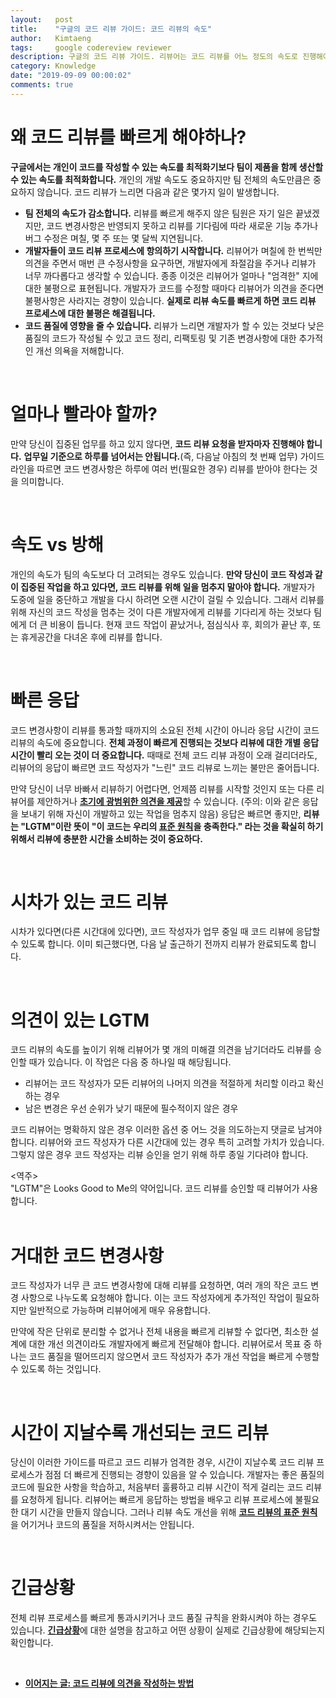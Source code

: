 ```yaml
---
layout:   post
title:    "구글의 코드 리뷰 가이드: 코드 리뷰의 속도"
author:   Kimtaeng
tags: 	  google codereview reviewer
description: 구글의 코드 리뷰 가이드. 리뷰어는 코드 리뷰를 어느 정도의 속도로 진행해야 할까?
category: Knowledge
date: "2019-09-09 00:00:02"
comments: true
---
```


# 왜 코드 리뷰를 빠르게 해야하나?

**구글에서는 개인이 코드를 작성할 수 있는 속도를 최적화기보다 팀이 제품을 함께 생산할 수 있는 속도를 최적화합니다.**
개인의 개발 속도도 중요하지만 팀 전체의 속도만큼은 중요하지 않습니다. 코드 리뷰가 느리면 다음과 같은 몇가지 일이 발생합니다.

- **팀 전체의 속도가 감소합니다.** 리뷰를 빠르게 해주지 않은 팀원은 자기 일은 끝냈겠지만, 코드 변경사항은 반영되지 못하고
리뷰를 기다림에 따라 새로운 기능 추가나 버그 수정은 며칠, 몇 주 또는 몇 달씩 지연됩니다.
- **개발자들이 코드 리뷰 프로세스에 항의하기 시작합니다.** 리뷰어가 며칠에 한 번씩만 의견을 주면서 매번 큰 수정사항을 요구하면,
개발자에게 좌절감을 주거나 리뷰가 너무 까다롭다고 생각할 수 있습니다. 종종 이것은 리뷰어가 얼마나 "엄격한" 지에 대한 불평으로
표현됩니다. 개발자가 코드를 수정할 때마다 리뷰어가 의견을 준다면 불평사항은 사라지는 경향이 있습니다.
**실제로 리뷰 속도를 빠르게 하면 코드 리뷰 프로세스에 대한 불평은 해결됩니다.**
- **코드 품질에 영향을 줄 수 있습니다.** 리뷰가 느리면 개발자가 할 수 있는 것보다 낮은 품질의 코드가 작성될 수 있고
코드 정리, 리팩토링 및 기존 변경사항에 대한 추가적인 개선 의욕을 저해합니다.

<br/>

# 얼마나 빨라야 할까?

만약 당신이 집중된 업무를 하고 있지 않다면, **코드 리뷰 요청을 받자마자 진행해야 합니다.**
**업무일 기준으로 하루를 넘어서는 안됩니다.**(즉, 다음날 아침의 첫 번째 업무)
가이드라인을 따르면 코드 변경사항은 하루에 여러 번(필요한 경우) 리뷰를 받아야 한다는 것을 의미합니다.

<br/>

# 속도 vs 방해

개인의 속도가 팀의 속도보다 더 고려되는 경우도 있습니다. **만약 당신이 코드 작성과 같이 집중된 작업을 하고 있다면,
코드 리뷰를 위해 일을 멈추지 말아야 합니다.** 개발자가 도중에 일을 중단하고 개발을 다시 하려면 오랜 시간이 걸릴 수 있습니다.
그래서 리뷰를 위해 자신의 코드 작성을 멈추는 것이 다른 개발자에게 리뷰를 기다리게 하는 것보다 팀에게 더 큰 비용이 듭니다.
현재 코드 작업이 끝났거나, 점심식사 후, 회의가 끝난 후, 또는 휴게공간을 다녀온 후에 리뷰를 합니다.

<br/>

# 빠른 응답

코드 변경사항이 리뷰를 통과할 때까지의 소요된 전체 시간이 아니라 응답 시간이 코드 리뷰의 속도에 중요합니다. **전체 과정이 빠르게
진행되는 것보다 리뷰에 대한 개별 응답 시간이 빨리 오는 것이 더 중요합니다.** 때때로 전체 코드 리뷰 과정이 오래 걸리더라도,
리뷰어의 응답이 빠르면 코드 작성자가 "느린" 코드 리뷰로 느끼는 불만은 줄어듭니다.

만약 당신이 너무 바빠서 리뷰하기 어렵다면, 언제쯤 리뷰를 시작할 것인지 또는 다른 리뷰어를 제안하거나
<a href="/post/navigating-a-cl-in-review"><b>초기에 광범위한 의견을 제공</b></a>할 수 있습니다.
(주의: 이와 같은 응답을 보내기 위해 자신이 개발하고 있는 작업을 멈추지 않음) 
응답은 빠르면 좋지만, **리뷰는 "LGTM"이란 뜻이 "이 코드는 우리의 <a href="/post/the-standard-of-code-review">표준 원칙</a>을
충족한다." 라는 것을 확실히 하기 위해서 리뷰에 충분한 시간을 소비하는 것이 중요하다.**

<br/>

# 시차가 있는 코드 리뷰

시차가 있다면(다른 시간대에 있다면), 코드 작성자가 업무 중일 때 코드 리뷰에 응답할 수 있도록 합니다. 이미 퇴근했다면,
다음 날 출근하기 전까지 리뷰가 완료되도록 합니다.

<br/>

# 의견이 있는 LGTM

코드 리뷰의 속도를 높이기 위해 리뷰어가 몇 개의 미해결 의견을 남기더라도 리뷰를 승인할 때가 있습니다. 이 작업은 다음 중
하나일 때 해당됩니다.

- 리뷰어는 코드 작성자가 모든 리뷰어의 나머지 의견을 적절하게 처리할 이라고 확신하는 경우
- 남은 변경은 우선 순위가 낮기 때문에 필수적이지 않은 경우

코드 리뷰어는 명확하지 않은 경우 이러한 옵션 중 어느 것을 의도하는지 댓글로 남겨야 합니다.
리뷰어와 코드 작성자가 다른 시간대에 있는 경우 특히 고려할 가치가 있습니다. 그렇지 않은 경우 코드 작성자는
리뷰 승인을 얻기 위해 하루 종일 기다려야 합니다.

<div class="post_comments">
&lt;역주&gt;<br/>
"LGTM"은 Looks Good to Me의 약어입니다. 코드 리뷰를 승인할 때 리뷰어가 사용합니다.</div>

<br/>

# 거대한 코드 변경사항

코드 작성자가 너무 큰 코드 변경사항에 대해 리뷰를 요청하면, 여러 개의 작은 코드 변경 사항으로 나누도록 요청해야 합니다.
이는 코드 작성자에게 추가적인 작업이 필요하지만 일반적으로 가능하며 리뷰어에게 매우 유용합니다.

만약에 작은 단위로 분리할 수 없거나 전체 내용을 빠르게 리뷰할 수 없다면, 최소한 설계에 대한 개선 의견이라도 개발자에게
빠르게 전달해야 합니다. 리뷰어로서 목표 중 하나는 코드 품질을 떨어뜨리지 않으면서 코드 작성자가 추가 개선 작업을
빠르게 수행할 수 있도록 하는 것입니다.

<br/>

# 시간이 지날수록 개선되는 코드 리뷰

당신이 이러한 가이드를 따르고 코드 리뷰가 엄격한 경우, 시간이 지날수록 코드 리뷰 프로세스가 점점 더 빠르게 진행되는
경향이 있음을 알 수 있습니다. 개발자는 좋은 품질의 코드에 필요한 사항을 학습하고, 처음부터 훌륭하고 리뷰 시간이
적게 걸리는 코드 리뷰를 요청하게 됩니다. 리뷰어는 빠르게 응답하는 방법을 배우고 리뷰 프로세스에 불필요한 대기 시간을
만들지 않습니다. 그러나 리뷰 속도 개선을 위해 <a href="/post/the-standard-of-code-review"><b>코드 리뷰의 표준 원칙</b></a>을
어기거나 코드의 품질을 저하시켜서는 안됩니다.

<br/>

# 긴급상황

전체 리뷰 프로세스를 빠르게 통과시키거나 코드 품질 규칙을 완화시켜야 하는 경우도 있습니다.
<a href="/post/what-is-an-emergency"><b>긴급상황</b></a>에 대한 설명을 참고하고
어떤 상황이 실제로 긴급상황에 해당되는지 확인합니다.

<br/>

- <a href="/post/how-to-write-code-review"><b>이어지는 글: 코드 리뷰에 의견을 작성하는 방법</b></a>  

